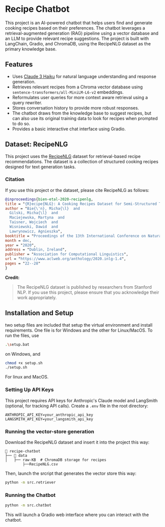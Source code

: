 # Recipe Chatbot

This project is an AI-powered chatbot that helps users find and generate cooking recipes based on their preferences. The chatbot leverages a retrieval-augmented generation (RAG) pipeline using a vector database and an LLM to provide relevant recipe suggestions. The project is built with LangChain, Gradio, and ChromaDB, using the RecipeNLG dataset as the primary knowledge base.

## Features
- Uses [Claude 3 Haiku](https://www.anthropic.com/) for natural language understanding and response generation.
- Retrieves relevant recipes from a Chroma vector database using `sentence-transformers/all-MiniLM-L6-v2` embeddings.
- Reformulates user queries for more context aware retrieval using a query rewriter.
- Stores conversation history to provide more robust responses.
- The chatbot draws from the knowledge base to suggest recipes, but can also use its original training data to look for recipes when       prompted to do so.
- Provides a basic interactive chat interface using Gradio.

## Dataset: RecipeNLG
This project uses the [RecipeNLG](https://www.aclweb.org/anthology/2020.inlg-1.4) dataset for retrieval-based recipe recommendations. The dataset is a collection of structured cooking recipes designed for text generation tasks.

### Citation
If you use this project or the dataset, please cite RecipeNLG as follows:
```bibtex
@inproceedings{bien-etal-2020-recipenlg,
title = "{R}ecipe{NLG}: A Cooking Recipes Dataset for Semi-Structured Text Generation",
author = "Bie{\'n}, Micha{\l}  and
  Gilski, Micha{\l}  and
  Maciejewska, Martyna  and
  Taisner, Wojciech  and
  Wisniewski, Dawid  and
  Lawrynowicz, Agnieszka",
booktitle = "Proceedings of the 13th International Conference on Natural Language Generation",
month = dec,
year = "2020",
address = "Dublin, Ireland",
publisher = "Association for Computational Linguistics",
url = "https://www.aclweb.org/anthology/2020.inlg-1.4",
pages = "22--28"
}
```

**Credit:**
> The RecipeNLG dataset is published by researchers from Stanford NLP. If you use this project, please ensure that you acknowledge their work appropriately.

## Installation and Setup

two setup files are included that setup the virtual environment and install requirements. One file is for Windows and the other for Linux/MacOS. To run the files, use
```bash
.\setup.bat
```
on Windows, and 
```bash
chmod +x setup.sh
./setup.sh
```
For linux and MacOS.

### Setting Up API Keys
This project requires API keys for Anthropic's Claude model and LangSmith (optional, for tracking API calls). Create a `.env` file in the root directory:

```
ANTHROPIC_API_KEY=your_anthropic_api_key
LANGSMITH_API_KEY=your_langsmith_api_key
```
### Running the vector-store generation
Download the RecipeNLG dataset and insert it into the project this way:
```
📂 recipe-chatbot
├── 📂 data
│   ├── raw-KB  # ChromaDB storage for recipes
        ├──RecipeNLG.csv
```
Then, launch the srcript that generates the vector store this way:
```bash
python -m src.retriever
```

### Running the Chatbot
```bash
python -m src.chatbot
```
This will launch a Gradio web interface where you can interact with the chatbot.

